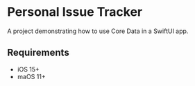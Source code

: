 # Personal Issue Tracker

A project demonstrating how to use Core Data in a SwiftUI app.

## Requirements

* iOS 15+
* maOS 11+
